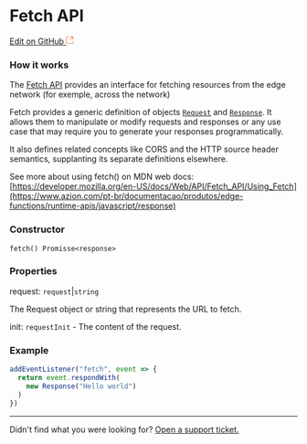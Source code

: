 # Fetch **API**

[Edit on GitHub <svg width="14" height="14" xmlns="http://www.w3.org/2000/svg"><g fill="none" stroke="#F3652B"><path d="M4.81.71H.672v11.43H12.1V8.001" stroke-width=".8"/><path d="M6.87.786h5.155V5.94M6.31 6.5L12.026.786"/></g></svg>](https://github.com/aziontech/docs_en/edit/master/edge-functions/runtime-apis/javascript/fetch/index.md)

### How it works

The [Fetch API](https://developer.mozilla.org/en-US/docs/Web/API/Fetch_API) provides an interface for fetching resources from the edge network (for exemple, across the network)

Fetch provides a generic definition of objects [`Request`](https://developer.mozilla.org/pt-BR/docs/Web/API/Request) and [`Response`](https://developer.mozilla.org/pt-BR/docs/Web/API/Response). It allows them to manipulate or modify requests and responses or any use case that may require you to generate your responses programmatically.

It also defines related concepts like CORS and the HTTP source header semantics, supplanting its separate definitions elsewhere.

See more about using fetch() on MDN web docs: [https://developer.mozilla.org/en-US/docs/Web/API/Fetch_API/Using_Fetch](https://www.azion.com/pt-br/documentacao/produtos/edge-functions/runtime-apis/javascript/response)

### Constructor 

`fetch() Promisse<response>`

### Properties

request: `request`|`string`

The Request object or string that represents the URL to fetch.

init: `requestInit`  - The content of the request. 

### Example

~~~javascript
addEventListener("fetch", event => {
  return event.respondWith(
    new Response("Hello world")
  )
})
~~~



---

Didn't find what you were looking for? [Open a support ticket.](https://tickets.azion.com/)

